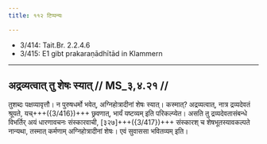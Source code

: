 ```yaml
---
title: ११२ टिप्पन्यः

---
```

- 3/414: Tait.Br. 2.2.4.6
- 3/415: E1 gibt prakaraṇādhītād in Klammern

____________________________________________


## अद्रव्यत्वात् तु शेषः स्यात् // MS_३,४.२१ //
तुशब्दः पक्षव्यावृत्तौ। न पुरुषधर्मो भवेत्, अग्निहोत्रादीनां शेषः स्यात्। कस्मात्? अद्रव्यत्वात्, नात्र द्रव्यदेवतं श्रूयते, यच्+++({3/416})+++ छ्रवणात्, भार्यं यष्टव्यम् इति परिकल्प्येत। असति तु द्रव्यदेवतासंबन्धे विभर्तिर् अयं धारणावचनः संस्कारवाची, [३२७]+++({3/417})+++ संस्कारश् च शेषभूतस्यावकल्पते नान्यथा, तस्मात् कर्मणाम् अग्निहोत्रादीनां शेषः। एवं सुवाससा भवितव्यम् इति।
